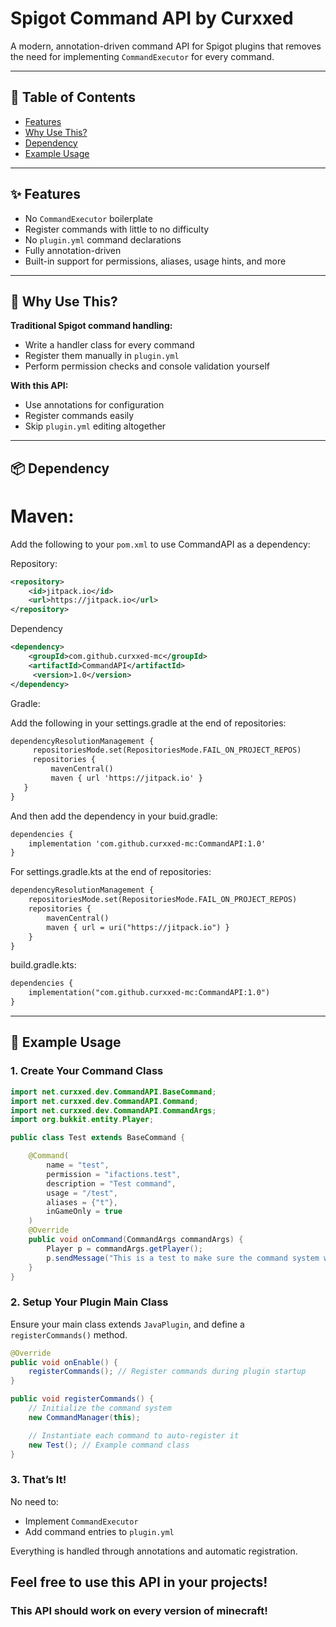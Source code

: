 # Spigot Command API by Curxxed

A modern, annotation-driven command API for Spigot plugins that removes the need for implementing `CommandExecutor` for every command.

---

## 📑 Table of Contents

- [Features](#-features)
- [Why Use This?](#-why-use-this)
- [Dependency](#-dependency)
- [Example Usage](#-example-usage)

---

## ✨ Features

- No `CommandExecutor` boilerplate
- Register commands with little to no difficulty
- No `plugin.yml` command declarations
- Fully annotation-driven
- Built-in support for permissions, aliases, usage hints, and more

---

## 🧠 Why Use This?

**Traditional Spigot command handling:**
- Write a handler class for every command
- Register them manually in `plugin.yml`
- Perform permission checks and console validation yourself

**With this API:**
- Use annotations for configuration
- Register commands easily
- Skip `plugin.yml` editing altogether

---

## 📦 Dependency 

# Maven:

Add the following to your `pom.xml` to use CommandAPI as a dependency:

Repository:

```xml
<repository>
    <id>jitpack.io</id>
    <url>https://jitpack.io</url>
</repository>
```

Dependency

```xml
<dependency>
    <groupId>com.github.curxxed-mc</groupId>
    <artifactId>CommandAPI</artifactId>
     <version>1.0</version>
</dependency>

```

Gradle:

Add the following in your settings.gradle at the end of repositories:

```xml
dependencyResolutionManagement {
     repositoriesMode.set(RepositoriesMode.FAIL_ON_PROJECT_REPOS)
     repositories {
         mavenCentral()
         maven { url 'https://jitpack.io' }
   }
}
```

And then add the dependency in your buid.gradle:
```xml
dependencies {
    implementation 'com.github.curxxed-mc:CommandAPI:1.0'
}
```

For settings.gradle.kts at the end of repositories:

```xml
dependencyResolutionManagement {
    repositoriesMode.set(RepositoriesMode.FAIL_ON_PROJECT_REPOS)
    repositories {
        mavenCentral()
        maven { url = uri("https://jitpack.io") }
    }
}
```

build.gradle.kts:

```xml
dependencies {
    implementation("com.github.curxxed-mc:CommandAPI:1.0")
}
```

---

## 🚀 Example Usage

### 1. Create Your Command Class

```java
import net.curxxed.dev.CommandAPI.BaseCommand;
import net.curxxed.dev.CommandAPI.Command;
import net.curxxed.dev.CommandAPI.CommandArgs;
import org.bukkit.entity.Player;

public class Test extends BaseCommand {

    @Command(
        name = "test",
        permission = "ifactions.test",
        description = "Test command",
        usage = "/test",
        aliases = {"t"},
        inGameOnly = true
    )
    @Override
    public void onCommand(CommandArgs commandArgs) {
        Player p = commandArgs.getPlayer();
        p.sendMessage("This is a test to make sure the command system works!");
    }
}
```

### 2. Setup Your Plugin Main Class

Ensure your main class extends `JavaPlugin`, and define a `registerCommands()` method.

```java
@Override
public void onEnable() {
    registerCommands(); // Register commands during plugin startup
}

public void registerCommands() {
    // Initialize the command system
    new CommandManager(this);

    // Instantiate each command to auto-register it
    new Test(); // Example command class
}
```

### 3. That’s It!

No need to:
- Implement `CommandExecutor`
- Add command entries to `plugin.yml`

Everything is handled through annotations and automatic registration.


## Feel free to use this API in your projects!

### This API should work on every version of minecraft!
